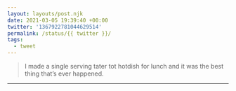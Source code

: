 ```yaml
---
layout: layouts/post.njk
date: 2021-03-05 19:39:40 +00:00
twitter: '1367922781044629514'
permalink: /status/{{ twitter }}/
tags: 
  - tweet
---
```


> I made a single serving tater tot hotdish for lunch and it was the best thing that’s ever happened.

---

